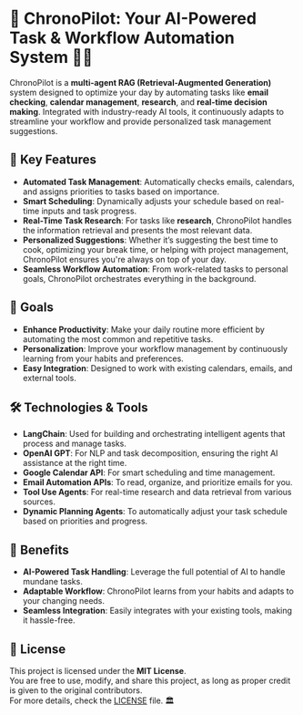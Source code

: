 # 🎇 ChronoPilot: Your AI-Powered Task & Workflow Automation System 🚀🎆

ChronoPilot is a **multi-agent RAG (Retrieval-Augmented Generation)** system designed to optimize your day by automating tasks like **email checking**, **calendar management**, **research**, and **real-time decision making**. Integrated with industry-ready AI tools, it continuously adapts to streamline your workflow and provide personalized task management suggestions.

## 🚀 Key Features
- **Automated Task Management**: Automatically checks emails, calendars, and assigns priorities to tasks based on importance.
- **Smart Scheduling**: Dynamically adjusts your schedule based on real-time inputs and task progress.
- **Real-Time Task Research**: For tasks like **research**, ChronoPilot handles the information retrieval and presents the most relevant data.
- **Personalized Suggestions**: Whether it’s suggesting the best time to cook, optimizing your break time, or helping with project management, ChronoPilot ensures you're always on top of your day.
- **Seamless Workflow Automation**: From work-related tasks to personal goals, ChronoPilot orchestrates everything in the background.

## 🎯 Goals
- **Enhance Productivity**: Make your daily routine more efficient by automating the most common and repetitive tasks.
- **Personalization**: Improve your workflow management by continuously learning from your habits and preferences.
- **Easy Integration**: Designed to work with existing calendars, emails, and external tools.

## 🛠️ Technologies & Tools
- **LangChain**: Used for building and orchestrating intelligent agents that process and manage tasks.
- **OpenAI GPT**: For NLP and task decomposition, ensuring the right AI assistance at the right time.
- **Google Calendar API**: For smart scheduling and time management.
- **Email Automation APIs**: To read, organize, and prioritize emails for you.
- **Tool Use Agents**: For real-time research and data retrieval from various sources.
- **Dynamic Planning Agents**: To automatically adjust your task schedule based on priorities and progress.

## 🌟 Benefits
- **AI-Powered Task Handling**: Leverage the full potential of AI to handle mundane tasks.
- **Adaptable Workflow**: ChronoPilot learns from your habits and adapts to your changing needs.
- **Seamless Integration**: Easily integrates with your existing tools, making it hassle-free.

## 📜 License
This project is licensed under the **MIT License**.  
You are free to use, modify, and share this project, as long as proper credit is given to the original contributors.  
For more details, check the [LICENSE](LICENSE) file. 🏛️

